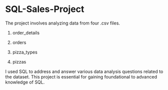 # SQL-Sales-Project


The project involves analyzing data from four .csv files. 

1. order_details

2. orders

3. pizza_types

4. pizzas


I used SQL to address and answer various data analysis questions related to the dataset.
This project is essential for gaining foundational to advanced knowledge of SQL.
